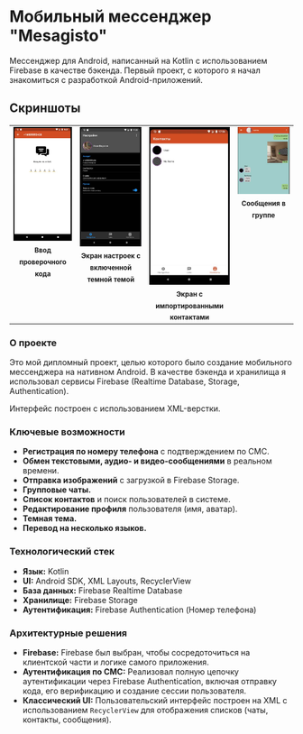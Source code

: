 # Мобильный мессенджер "Mesagisto"

Мессенджер для Android, написанный на Kotlin с использованием Firebase в качестве бэкенда. Первый проект, с которого я начал знакомиться с разработкой Android-приложений.

## Скриншоты

<table align="center">
  <tr>
    <td align="center" valign="top">
      <img src="assets/1.jpeg" alt="Enter verification code" width="200"/>
      <br>
      <sub><b>Ввод проверочного кода</b></sub>
    </td>
    <td align="center" valign="top">
      <img src="assets/2.jpeg" alt="Settings screen" width="200"/>
      <br>
      <sub><b>Экран настроек с включенной темной темой</b></sub>
    </td>
    <td align="center" valign="top">
      <img src="assets/3.jpeg" alt="Contacts screen" width="200"/>
      <br>
      <sub><b>Экран с импортированными контактами</b></sub>
    </td>
    <td align="center" valign="top">
      <img src="assets/4.jpeg" alt="Messages in group" width="200"/>
      <br>
      <sub><b>Сообщения в группе</b></sub>
    </td>
  </tr>
</table>

### О проекте

Это мой дипломный проект, целью которого было создание мобильного мессенджера на нативном Android. В качестве бэкенда и хранилища я использовал сервисы Firebase (Realtime Database, Storage, Authentication).

Интерфейс построен с использованием XML-верстки.

### Ключевые возможности

* **Регистрация по номеру телефона** с подтверждением по СМС.
* **Обмен текстовыми, аудио- и видео-сообщениями** в реальном времени.
* **Отправка изображений** с загрузкой в Firebase Storage.
* **Групповые чаты.**
* **Список контактов** и поиск пользователей в системе.
* **Редактирование профиля** пользователя (имя, аватар).
* **Темная тема.**
* **Перевод на несколько языков.**

### Технологический стек

* **Язык:** Kotlin
* **UI:** Android SDK, XML Layouts, RecyclerView
* **База данных:** Firebase Realtime Database
* **Хранилище:** Firebase Storage
* **Аутентификация:** Firebase Authentication (Номер телефона)

### Архитектурные решения

* **Firebase:** Firebase был выбран, чтобы сосредоточиться на клиентской части и логике самого приложения.
* **Аутентификация по СМС:** Реализовал полную цепочку аутентификации через Firebase Authentication, включая отправку кода, его верификацию и создание сессии пользователя.
* **Классический UI:** Пользовательский интерфейс построен на XML с использованием `RecyclerView` для отображения списков (чаты, контакты, сообщения).
